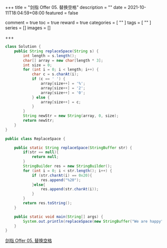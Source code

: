 +++
title = "剑指 Offer 05. 替换空格"
description = ""
date = 2021-10-11T18:04:59+08:00
featured = false

comment = true
toc = true
reward = true
categories = [
  ""
]
tags = [
  ""
]
series = []
images = []

+++



```java
class Solution {
    public String replaceSpace(String s) {
        int length = s.length();
        char[] array = new char[length * 3];
        int size = 0;
        for (int i = 0; i < length; i++) {
            char c = s.charAt(i);
            if (c == ' ') {
                array[size++] = '%';
                array[size++] = '2';
                array[size++] = '0';
            } else {
                array[size++] = c;
            }
        }
        String newStr = new String(array, 0, size);
        return newStr;
    }
}
```



```java
public class ReplaceSpace {

    public static String replaceSpace(StringBuffer str) {
        if(str == null){
            return null;
        }
        StringBuilder res = new StringBuilder();
        for (int i = 0; i < str.length(); i++) {
            if (str.charAt(i) == 0x20){
                res.append("%20");
            }else{
                res.append(str.charAt(i));
            }
        }
        return res.toString();
    }

    public static void main(String[] args) {
        System.out.println(replaceSpace(new StringBuffer("We are happy")));
    }
}
```

[剑指 Offer 05. 替换空格](https://leetcode-cn.com/problems/ti-huan-kong-ge-lcof/)

